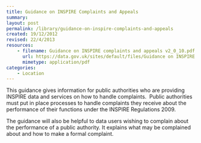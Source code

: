 ```yaml
---
title: Guidance on INSPIRE Complaints and Appeals
summary: 
layout: post
permalink: /library/guidance-on-inspire-complaints-and-appeals
created: 19/12/2012
revised: 22/4/2013
resources:
    - filename: Guidance on INSPIRE complaints and appeals v2_0_10.pdf
      url: https://data.gov.uk/sites/default/files/Guidance on INSPIRE complaints and appeals v2_0_10.pdf
      mimetype: application/pdf
categories:
    - Location
---
```


<p>This guidance gives information for public authorities who are providing INSPIRE data and services on how to handle complaints.  Public authorities must put in place processes to handle complaints they receive about the performance of their functions under the INSPIRE Regulations 2009.</p>
<p>The guidance will also be helpful to data users wishing to complain about the performance of a public authority. It explains what may be complained about and how to make a formal complaint.</p>
